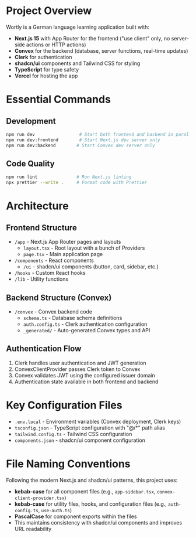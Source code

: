 # Project Overview

Wortly is a German language learning application built with:
- **Next.js 15** with App Router for the frontend ("use client" only, no server-side actions or HTTP actions)
- **Convex** for the backend (database, server functions, real-time updates)
- **Clerk** for authentication
- **shadcn/ui** components and Tailwind CSS for styling
- **TypeScript** for type safety
- **Vercel** for hosting the app

# Essential Commands

## Development
```bash
npm run dev                 # Start both frontend and backend in parallel
npm run dev:frontend        # Start Next.js dev server only
npm run dev:backend        # Start Convex dev server only
```

## Code Quality
```bash
npm run lint               # Run Next.js linting
npx prettier --write .     # Format code with Prettier
```

# Architecture

## Frontend Structure
- `/app` - Next.js App Router pages and layouts
  - `layout.tsx` - Root layout with a bunch of Providers
  - `page.tsx` - Main application page
- `/components` - React components
  - `/ui` - shadcn/ui components (button, card, sidebar, etc.)
- `/hooks` - Custom React hooks
- `/lib` - Utility functions

## Backend Structure (Convex)
- `/convex` - Convex backend code
  - `schema.ts` - Database schema definitions
  - `auth.config.ts` - Clerk authentication configuration
  - `_generated/` - Auto-generated Convex types and API

## Authentication Flow
1. Clerk handles user authentication and JWT generation
2. ConvexClientProvider passes Clerk token to Convex
3. Convex validates JWT using the configured issuer domain
4. Authentication state available in both frontend and backend

# Key Configuration Files
- `.env.local` - Environment variables (Convex deployment, Clerk keys)
- `tsconfig.json` - TypeScript configuration with "@/*" path alias
- `tailwind.config.ts` - Tailwind CSS configuration
- `components.json` - shadcn/ui component configuration

# File Naming Conventions

Following the modern Next.js and shadcn/ui patterns, this project uses:

- **kebab-case** for all component files (e.g., `app-sidebar.tsx`, `convex-client-provider.tsx`)
- **kebab-case** for utility files, hooks, and configuration files (e.g., `auth-config.ts`, `use-auth.ts`)
- **PascalCase** for component exports within the files
- This maintains consistency with shadcn/ui components and improves URL readability